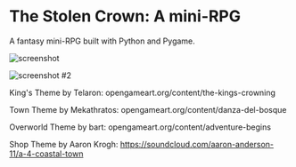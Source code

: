 The Stolen Crown: A mini-RPG
====================

A fantasy mini-RPG built with Python and Pygame.

![screenshot](https://raw.github.com/justinmeister/The-Stolen-Crown-RPG/master/screenshot.png)

![screenshot #2](https://raw.github.com/justinmeister/The-Stolen-Crown-RPG/master/screenshot-2.png)

King's Theme by Telaron: opengameart.org/content/the-kings-crowning

Town Theme by Mekathratos: opengameart.org/content/danza-del-bosque

Overworld Theme by bart: opengameart.org/content/adventure-begins

Shop Theme by Aaron Krogh: https://soundcloud.com/aaron-anderson-11/a-4-coastal-town
